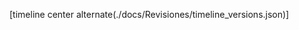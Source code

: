 <!-- markdownlint-disable MD041 -->
[timeline center alternate(./docs/Revisiones/timeline_versions.json)]

<!-- outros ícones:
    :octicons-sun-16:
    :material-github:

    https://squidfunk.github.io/mkdocs-material/reference/icons-emojis/
-->

